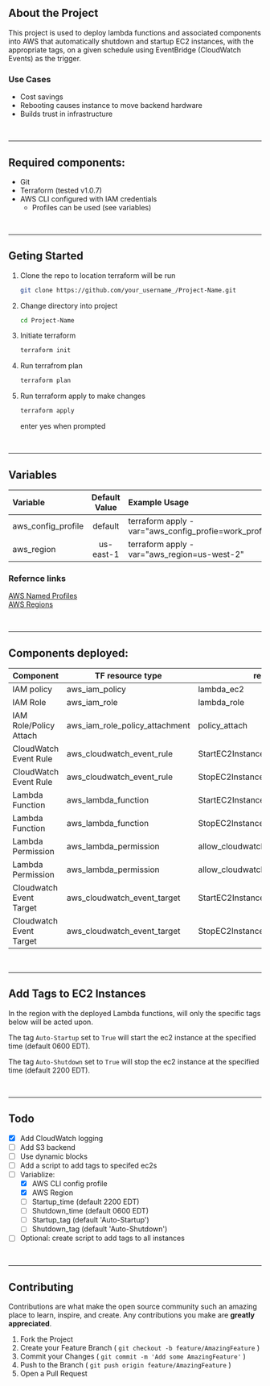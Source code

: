 
<!-- TABLE OF CONTENTS -->

## About the Project
This project is used to deploy lambda functions and associated components into AWS that automatically shutdown and startup EC2 instances, with the appropriate tags, on a given schedule using EventBridge (CloudWatch Events) as the trigger.

### Use Cases
- Cost savings
- Rebooting causes instance to move backend hardware
- Builds trust in infrastructure

</br>

---
## Required components:
- Git
- Terraform (tested v1.0.7)
- AWS CLI configured with IAM credentials
  - Profiles can be used (see variables)

</br>  

---
## Geting Started

1. Clone the repo to location terraform will be run
   ```sh
   git clone https://github.com/your_username_/Project-Name.git
   ```

1. Change directory into project
   ```sh
   cd Project-Name
   ```

2. Initiate terraform 
   ```sh
   terraform init
   ```

3. Run terrafrom plan
   ```sh
   terraform plan
   ```

4. Run terraform apply to make changes
   ```sh
   terraform apply
   ``` 
   enter yes when prompted

</br>

---
## Variables

| Variable            | Default Value   | Example Usage                                         |
| :---                | :---:           | :---                                                  |
| aws_config_profile  | default         | terraform apply -var="aws_config_profie=work_profile" |
| aws_region          | us-east-1       | terraform apply -var="aws_region=us-west-2"           |

### Refernce links
[AWS Named Profiles](https://docs.aws.amazon.com/cli/latest/userguide/cli-configure-profiles.html)  
[AWS Regions](https://docs.aws.amazon.com/AmazonRDS/latest/UserGuide/Concepts.RegionsAndAvailabilityZones.html#Concepts.RegionsAndAvailabilityZones.Regions)


</br>

---
## Components deployed:
| Component | TF resource type| resource name |
|---|---|---|
| IAM policy | aws_iam_policy  | lambda_ec2  |
| IAM Role   | aws_iam_role    | lambda_role |
| IAM Role/Policy Attach| aws_iam_role_policy_attachment | policy_attach |
| CloudWatch Event Rule  | aws_cloudwatch_event_rule | StartEC2Instances_event_rule  |
| CloudWatch Event Rule  | aws_cloudwatch_event_rule | StopEC2Instances_event_rule  |
| Lambda Function | aws_lambda_function | StartEC2Instances  |
| Lambda Function | aws_lambda_function | StopEC2Instances  |
| Lambda Permission | aws_lambda_permission | allow_cloudwatch_to_call_StartEC2Instances  |
| Lambda Permission | aws_lambda_permission | allow_cloudwatch_to_call_StopEC2Instances  |
| Cloudwatch Event Target | aws_cloudwatch_event_target | StartEC2Instances_trigger  |
| Cloudwatch Event Target | aws_cloudwatch_event_target | StopEC2Instances_trigger  |

</br>

---
## Add Tags to EC2 Instances

In the region with the deployed Lambda functions, will only the specific tags below will be acted upon.

The tag `Auto-Startup` set to `True`  will start the ec2 instance at the specified time (default 0600 EDT).

The tag `Auto-Shutdown` set to `True`  will stop the ec2 instance at the specified time (default 2200 EDT).

</br>

---
## Todo
- [X] Add CloudWatch logging
- [ ] Add S3 backend
- [ ] Use dynamic blocks
- [ ] Add a script to add tags to specifed ec2s
- [ ] Variablize:
  - [X] AWS CLI config profile
  - [X] AWS Region
  - [ ] Startup_time (default 2200 EDT)
  - [ ] Shutdown_time (default 0600 EDT)
  - [ ] Startup_tag (default 'Auto-Startup')
  - [ ] Shutdown_tag (default 'Auto-Shutdown')
- [ ] Optional: create script to add tags to all instances

</br>

---
## Contributing

Contributions are what make the open source community such an amazing place to learn, inspire, and create. Any contributions you make are **greatly appreciated**.

1. Fork the Project
2. Create your Feature Branch ( `git checkout -b feature/AmazingFeature` )
3. Commit your Changes ( `git commit -m 'Add some AmazingFeature'` )
4. Push to the Branch ( `git push origin feature/AmazingFeature` )
5. Open a Pull Request
